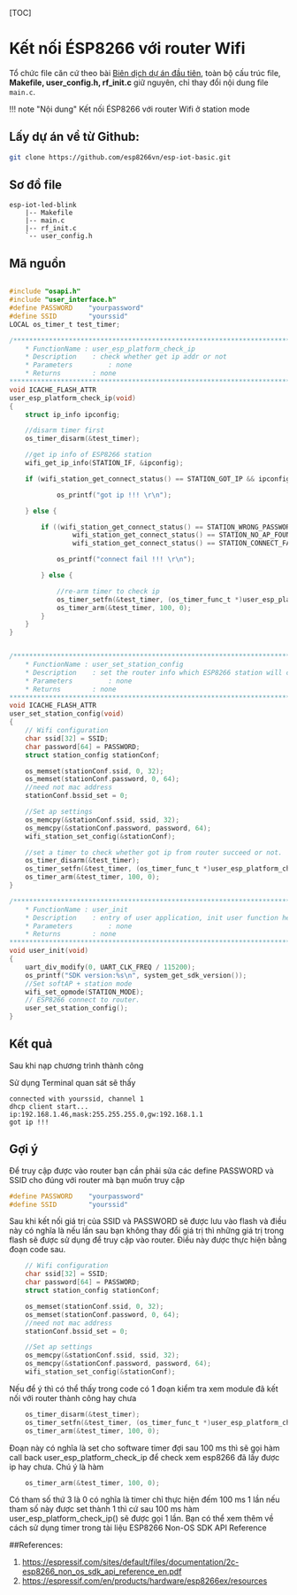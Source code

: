 [TOC]
# Kết nối ÉSP8266 với router Wifi

Tổ chức file căn cứ theo bài [Biên dịch dự án đầu tiên](./compile-first-time.md), toàn bộ cấu trúc file, **Makefile, user_config.h, rf_init.c** giữ nguyên, chỉ thay đổi nội dung file `main.c`.

!!! note "Nội dung"
	Kết nối ÉSP8266 với router Wifi ở station mode
## Lấy dự án về từ Github:

```bash
git clone https://github.com/esp8266vn/esp-iot-basic.git
```
## Sơ đồ file

```
esp-iot-led-blink
    |-- Makefile
    |-- main.c
    |-- rf_init.c
    `-- user_config.h
```

## Mã nguồn

```c

#include "osapi.h"
#include "user_interface.h"
#define PASSWORD	"yourpassword"
#define SSID		"yourssid"
LOCAL os_timer_t test_timer;

/******************************************************************************
	* FunctionName : user_esp_platform_check_ip
	* Description	 : check whether get ip addr or not
	* Parameters		 : none
	* Returns		 : none
*******************************************************************************/
void ICACHE_FLASH_ATTR
user_esp_platform_check_ip(void)
{
	struct ip_info ipconfig;

	//disarm timer first
	os_timer_disarm(&test_timer);

	//get ip info of ESP8266 station
	wifi_get_ip_info(STATION_IF, &ipconfig);

	if (wifi_station_get_connect_status() == STATION_GOT_IP && ipconfig.ip.addr != 0) {

			os_printf("got ip !!! \r\n");

	} else {

		if ((wifi_station_get_connect_status() == STATION_WRONG_PASSWORD ||
				wifi_station_get_connect_status() == STATION_NO_AP_FOUND ||
				wifi_station_get_connect_status() == STATION_CONNECT_FAIL)) {

			os_printf("connect fail !!! \r\n");

		} else {

			//re-arm timer to check ip
			os_timer_setfn(&test_timer, (os_timer_func_t *)user_esp_platform_check_ip, NULL);
			os_timer_arm(&test_timer, 100, 0);
		}
	}
}


/******************************************************************************
	* FunctionName : user_set_station_config
	* Description	 : set the router info which ESP8266 station will connect to 
	* Parameters		 : none
	* Returns		 : none
*******************************************************************************/
void ICACHE_FLASH_ATTR
user_set_station_config(void)
{
	// Wifi configuration
	char ssid[32] = SSID;
	char password[64] = PASSWORD;
	struct station_config stationConf;

	os_memset(stationConf.ssid, 0, 32);
	os_memset(stationConf.password, 0, 64);
	//need not mac address
	stationConf.bssid_set = 0;

	//Set ap settings
	os_memcpy(&stationConf.ssid, ssid, 32);
	os_memcpy(&stationConf.password, password, 64);
	wifi_station_set_config(&stationConf);

	//set a timer to check whether got ip from router succeed or not.
	os_timer_disarm(&test_timer);
	os_timer_setfn(&test_timer, (os_timer_func_t *)user_esp_platform_check_ip, NULL);
	os_timer_arm(&test_timer, 100, 0);
}

/******************************************************************************
	* FunctionName : user_init
	* Description	 : entry of user application, init user function here
	* Parameters		 : none
	* Returns		 : none
*******************************************************************************/
void user_init(void)
{
	uart_div_modify(0, UART_CLK_FREQ / 115200);
	os_printf("SDK version:%s\n", system_get_sdk_version());
	//Set softAP + station mode
	wifi_set_opmode(STATION_MODE);
	// ESP8266 connect to router.
	user_set_station_config();
}

```

## Kết quả

Sau khi nạp chương trình thành công

Sử dụng Terminal quan sát sẽ thấy

```
connected with yourssid, channel 1
dhcp client start...
ip:192.168.1.46,mask:255.255.255.0,gw:192.168.1.1
got ip !!!
```

## Gợi ý

Để truy cập được vào router bạn cần phải sửa các define PASSWORD và SSID cho đúng với router mà bạn muốn truy cập

```c
#define PASSWORD	"yourpassword"
#define SSID		"yourssid"
```

Sau khi kết nối giá trị của SSID và PASSWORD sẽ được lưu vào flash và điều này có nghĩa là nếu lần sau  bạn không thay đổi giá trị thì những giá trị trong flash sẽ được sử dụng để truy cập vào router. Điều này được thực hiện bằng đoạn code sau.

```c
	// Wifi configuration
	char ssid[32] = SSID;
	char password[64] = PASSWORD;
	struct station_config stationConf;

	os_memset(stationConf.ssid, 0, 32);
	os_memset(stationConf.password, 0, 64);
	//need not mac address
	stationConf.bssid_set = 0;

	//Set ap settings
	os_memcpy(&stationConf.ssid, ssid, 32);
	os_memcpy(&stationConf.password, password, 64);
	wifi_station_set_config(&stationConf);
```

Nếu để ý thì có thể thấy trong code có 1 đoạn kiểm tra xem module đã kết nối với router thành công hay chưa

```c
	os_timer_disarm(&test_timer);
	os_timer_setfn(&test_timer, (os_timer_func_t *)user_esp_platform_check_ip, NULL);
	os_timer_arm(&test_timer, 100, 0);
```
Đoạn này có nghĩa là set cho software timer đợi sau 100 ms thì sẽ gọi hàm call back user_esp_platform_check_ip
để check xem esp8266 đã lấy được ip hay chưa.
Chú ý là hàm

```c
	os_timer_arm(&test_timer, 100, 0);
```

Có tham số thứ 3 là 0 có nghĩa là timer chỉ thực hiện đếm 100 ms 1 lần nếu tham số này được set thành 1 thì cứ sau 100 ms hàm user_esp_platform_check_ip() sẽ được gọi 1 lần.
Bạn có thể xem thêm về cách sử dụng timer trong tài liệu ESP8266 Non-OS SDK API Reference

##References:
1. https://espressif.com/sites/default/files/documentation/2c-esp8266_non_os_sdk_api_reference_en.pdf
2. https://espressif.com/en/products/hardware/esp8266ex/resources

